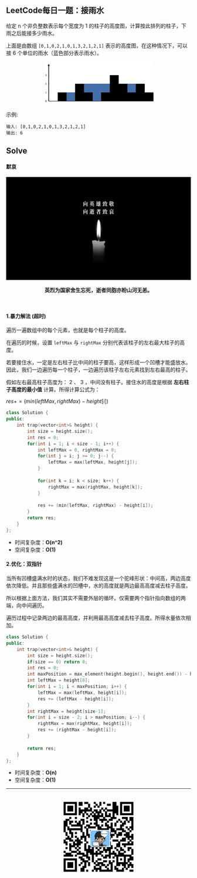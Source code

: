 ## LeetCode每日一题：接雨水

给定 n 个非负整数表示每个宽度为 1 的柱子的高度图，计算按此排列的柱子，下雨之后能接多少雨水。

上面是由数组 `[0,1,0,2,1,0,1,3,2,1,2,1]` 表示的高度图，在这种情况下，可以接 6 个单位的雨水（蓝色部分表示雨水）。

<div align="center">
    <img width="300px" src="https://github.com/RunCoderHang/LeetCode-Notes/blob/master/image/rainwatertrap.png"></img>
</div>


示例:

```
输入: [0,1,0,2,1,0,1,3,2,1,2,1]
输出: 6
```


## Solve

#### 默哀

<div align="center">
    <img width="661px" src="https://github.com/RunCoderHang/LeetCode-Notes/blob/master/image/silence-tribute.jpg"></img>
    <p style="font-weight: 600; text-align: center;">英烈为国家舍生忘死，逝者同胞亦盼山河无恙。</p>
</div>

<br>

#### 1.暴力解法 (超时)

遍历一遍数组中的每个元素，也就是每个柱子的高度。

在遍历的时候，设置 `leftMax` 与 `rightMax` 分别代表该柱子的左右最大柱子的高度。

若要接住水，一定是左右柱子比中间的柱子要高，这样形成一个凹槽才能盛放水。因此，我们一边遍历每一个柱子，一边遍历该柱子左右元素找到左右最高的柱子。

假如左右最高柱子高度为： 2 、 3 ，中间没有柱子。接住水的高度是根据 **左右柱子高度的最小值** 计算。所得计算公式为：

$res += (min(leftMax, rightMax) - height[i])$

```c++
class Solution {
public:
    int trap(vector<int>& height) {
        int size = height.size();
        int res = 0;
        for(int i = 1; i < size - 1; i++) {
            int leftMax = 0, rightMax = 0;
            for(int j = i; j >= 0; j--) {
                leftMax = max(leftMax, height[j]);
            }

            for(int k = i; k < size; k++) {
                rightMax = max(rightMax, height[k]);
            }

            res += (min(leftMax, rightMax) - height[i]);
        }
        return res;
    }
};
```

* 时间复杂度：**O(n^2)**
* 空间复杂度：**O(1)**


#### 2.优化：双指针

当所有凹槽盛满水时的状态，我们不难发现这是一个驼峰形状：中间高，两边高度依次降低。并且那些盛满水的凹槽中，水的高度就是两边最高高度减去柱子高度。

所以根据上面方法，我们其实不需要外层的循环。仅需要两个指针指向数组的两端，向中间遍历。

遍历过程中记录两边的最高高度，并利用最高高度减去柱子高度。所得水量依次相加。

```c++
class Solution {
public:
    int trap(vector<int>& height) {
        int size = height.size();
        if(size == 0) return 0;
        int res = 0;
        int maxPosition = max_element(height.begin(), height.end()) - height.begin();
        int leftMax = height[0];
        for(int i = 1; i < maxPosition; i++) {
            leftMax = max(leftMax, height[i]);
            res += (leftMax - height[i]);
        }
        int rightMax = height[size-1];
        for(int i = size - 2; i > maxPosition; i--) {
            rightMax = max(rightMax, height[i]);
            res += (rightMax - height[i]);
        }
        
        return res;
    }
};
```

* 时间复杂度：**O(n)**
* 空间复杂度：**O(1)**

<div align="center">
    <hr style="height:1px;"/>
    <br>
    <img width="200px" src="https://github.com/RunCoderHang/LeetCode-Notes/blob/master/image/wxgzh-hang.png"></img>
</div>
